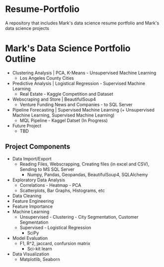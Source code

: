 # Resume-Portfolio
A repository that includes Mark's data science resume portfolio and Mark's data science projects

# Mark's Data Science Portfolio Outline
   - Clustering Analysis | PCA, K-Means - Unsupervised Machine Learning
      - Los Angeles County Cities
   - Predictive Analysis | Logistical Regression - Supervised Machine Learning
      - Real Estate - Kaggle Competition and Dataset
   - Webscraping and Store | BeautifulSoup4
      - Venture Funding News and Companies - to SQL Server
   - Pipeline Forecasting | Supervised Machine Learning (+ Unsupervised Machine Learning, Supervised Machine Learning)
      - MQL Pipeline - Kaggel Datset (In Progress)
   - Future Project
      - TBD

## Project Components
   - Data Import/Export
      - Reading Files, Webscrapping, Creating files (in excel and CSV), Sending to MS SQL Server
         - Numpy, Pandas, Geopandas, BeautifulSoup4, SQLAlchemy
   - Exploratory Data Analysis
      - Correlations - Heatmap - PCA
      - Scatterplots, Bar Graphs, Histograms, etc
   - Data Cleaning
   - Feature Engineering
   - Feature Importance
   - Machine Learning
      - Unsupervised - Clustering - City Segmentation, Customer Segmentation
      - Supervised - Logistical Regression
         - SciPy
   - Model Evaluation
      - F1, R^2, jaccard, confursion matrix
         - Sci-kit learn
   - Data Visualization
      - Matplotlib, Seaborn
